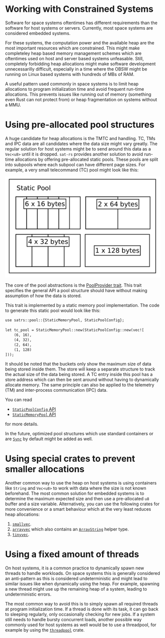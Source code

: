 # Working with Constrained Systems

Software for space systems oftentimes has different requirements than the software for host
systems or servers. Currently, most space systems are considered embedded systems.

For these systems, the computation power and the available heap are the most important resources
which are constrained. This might make completeley heap based memory management schemes which
are oftentimes used on host and server based systems unfeasable. Still, completely forbidding
heap allocations might make software development unnecessarilly difficult, especially in a
time where the OBSW might be running on Linux based systems with hundreds of MBs of RAM.

A useful pattern used commonly in space systems is to limit heap allocations to program
initialization time and avoid frequent run-time allocations. This prevents issues like
running out of memory (something even Rust can not protect from) or heap fragmentation on systems
without a MMU.

# Using pre-allocated pool structures

A huge candidate for heap allocations is the TMTC and  handling. TC, TMs and IPC data are all
candidates where the data size might vary greatly. The regular solution for host systems
might be to send around this data as a `Vec<u8>` until it is dropped. `sat-rs` provides
another solution to avoid run-time allocations by offering pre-allocated static
pools. These pools are split into subpools where each subpool can have different page sizes.
For example, a very small telecommand (TC) pool might look like this:

![Example Pool](images/pools/static-pools.png)

The core of the pool abstractions is the
[PoolProvider trait](https://docs.rs/satrs/latest/satrs/pool/trait.PoolProvider.html).
This trait specifies the general API a pool structure should have without making assumption
of how the data is stored.

This trait is implemented by a static memory pool implementation.
The code to generate this static pool would look like this:

```rust, ignore
use satrs::pool::{StaticMemoryPool, StaticPoolConfig};

let tc_pool = StaticMemoryPool::new(StaticPoolConfig::new(vec![
    (6, 16),
    (4, 32),
    (2, 64),
    (1, 128)
]));
```

It should be noted that the buckets only show the maximum size of data being stored inside them.
The store will keep a separate structure to track the actual size of the data being stored.
A TC entry inside this pool has a store address which can then be sent around without having
to dynamically allocate memory. The same principle can also be applied to the telemetry (TM) and
inter-process communication (IPC) data.

You can read

- [`StaticPoolConfig` API](https://docs.rs/satrs/latest/satrs/pool/struct.StaticPoolConfig.html)
- [`StaticMemoryPool` API](https://docs.rs/satrs/latest/satrs/pool/struct.StaticMemoryPool.html)

for more details.

In the future, optimized pool structures which use standard containers or are
[`Sync`](https://doc.rust-lang.org/std/marker/trait.Sync.html) by default might be added as well.

# Using special crates to prevent smaller allocations

Another common way to use the heap on host systems is using containers like `String` and `Vec<u8>`
to work with data where the size is not known beforehand. The most common solution for embedded
systems is to determine the maximum expected size and then use a pre-allocated `u8` buffer and a
size variable. Alternatively, you can use the following crates for more convenience or a smart
behaviour which at the very least reduces heap allocations:

1. [`smallvec`](https://docs.rs/smallvec/latest/smallvec/).
2. [`arrayvec`](https://docs.rs/arrayvec/latest/arrayvec/index.html) which also contains an
   [`ArrayString`](https://docs.rs/arrayvec/latest/arrayvec/struct.ArrayString.html) helper type.
3. [`tinyvec`](https://docs.rs/tinyvec/latest/tinyvec/).

# Using a fixed amount of threads

On host systems, it is a common practice to dynamically spawn new threads to handle workloads.
On space systems this is generally considered an anti-pattern as this is considered undeterministic
and might lead to similar issues like when dynamically using the heap. For example, spawning a new
thread might use up the remaining heap of a system, leading to undeterministic errors.

The most common way to avoid this is to simply spawn all required threads at program initialization
time. If a thread is done with its task, it can go back to sleeping regularly, only occasionally
checking for new jobs. If a system still needs to handle bursty concurrent loads, another possible
way commonly used for host systems as well would be to use a threadpool, for example by using the
[`threadpool`](https://crates.io/crates/threadpool) crate.

